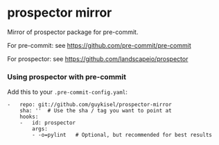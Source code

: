 prospector mirror
=============

Mirror of prospector package for pre-commit.

For pre-commit: see https://github.com/pre-commit/pre-commit

For prospector: see https://github.com/landscapeio/prospector


### Using prospector with pre-commit

Add this to your `.pre-commit-config.yaml`:

    -   repo: git://github.com/guykisel/prospector-mirror
        sha: ''  # Use the sha / tag you want to point at
        hooks:
        -   id: prospector
            args:
            - -o=pylint   # Optional, but recommended for best results
